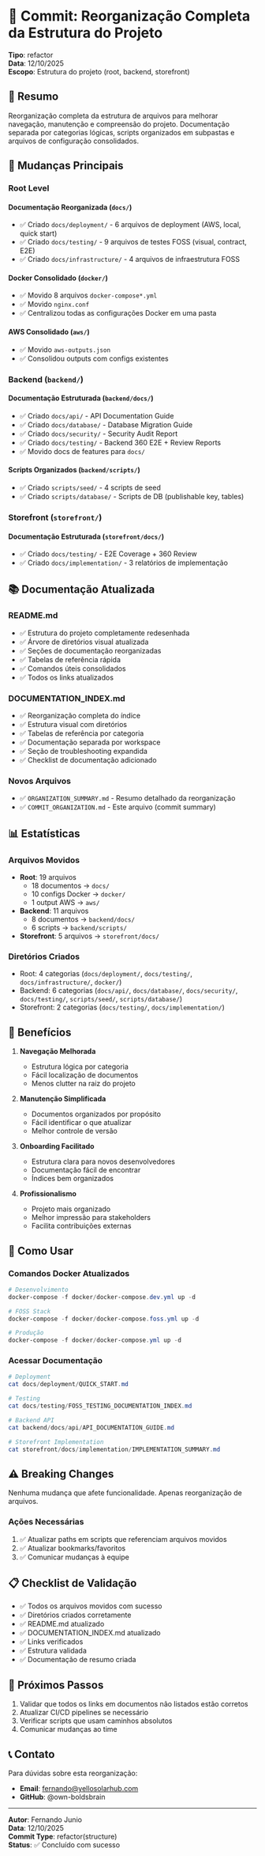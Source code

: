# 🎯 Commit: Reorganização Completa da Estrutura do Projeto

**Tipo**: refactor  
**Data**: 12/10/2025  
**Escopo**: Estrutura do projeto (root, backend, storefront)

## 📝 Resumo

Reorganização completa da estrutura de arquivos para melhorar navegação, manutenção e compreensão do projeto. Documentação separada por categorias lógicas, scripts organizados em subpastas e arquivos de configuração consolidados.

## 🔄 Mudanças Principais

### Root Level

#### Documentação Reorganizada (`docs/`)

- ✅ Criado `docs/deployment/` - 6 arquivos de deployment (AWS, local, quick start)
- ✅ Criado `docs/testing/` - 9 arquivos de testes FOSS (visual, contract, E2E)
- ✅ Criado `docs/infrastructure/` - 4 arquivos de infraestrutura FOSS

#### Docker Consolidado (`docker/`)

- ✅ Movido 8 arquivos `docker-compose*.yml`
- ✅ Movido `nginx.conf`
- ✅ Centralizou todas as configurações Docker em uma pasta

#### AWS Consolidado (`aws/`)

- ✅ Movido `aws-outputs.json`
- ✅ Consolidou outputs com configs existentes

### Backend (`backend/`)

#### Documentação Estruturada (`backend/docs/`)

- ✅ Criado `docs/api/` - API Documentation Guide
- ✅ Criado `docs/database/` - Database Migration Guide
- ✅ Criado `docs/security/` - Security Audit Report
- ✅ Criado `docs/testing/` - Backend 360 E2E + Review Reports
- ✅ Movido docs de features para `docs/`

#### Scripts Organizados (`backend/scripts/`)

- ✅ Criado `scripts/seed/` - 4 scripts de seed
- ✅ Criado `scripts/database/` - Scripts de DB (publishable key, tables)

### Storefront (`storefront/`)

#### Documentação Estruturada (`storefront/docs/`)

- ✅ Criado `docs/testing/` - E2E Coverage + 360 Review
- ✅ Criado `docs/implementation/` - 3 relatórios de implementação

## 📚 Documentação Atualizada

### README.md

- ✅ Estrutura do projeto completamente redesenhada
- ✅ Árvore de diretórios visual atualizada
- ✅ Seções de documentação reorganizadas
- ✅ Tabelas de referência rápida
- ✅ Comandos úteis consolidados
- ✅ Todos os links atualizados

### DOCUMENTATION_INDEX.md

- ✅ Reorganização completa do índice
- ✅ Estrutura visual com diretórios
- ✅ Tabelas de referência por categoria
- ✅ Documentação separada por workspace
- ✅ Seção de troubleshooting expandida
- ✅ Checklist de documentação adicionado

### Novos Arquivos

- ✅ `ORGANIZATION_SUMMARY.md` - Resumo detalhado da reorganização
- ✅ `COMMIT_ORGANIZATION.md` - Este arquivo (commit summary)

## 📊 Estatísticas

### Arquivos Movidos

- **Root**: 19 arquivos
  - 18 documentos → `docs/`
  - 10 configs Docker → `docker/`
  - 1 output AWS → `aws/`
- **Backend**: 11 arquivos
  - 8 documentos → `backend/docs/`
  - 6 scripts → `backend/scripts/`
- **Storefront**: 5 arquivos → `storefront/docs/`

### Diretórios Criados

- Root: 4 categorias (`docs/deployment/`, `docs/testing/`, `docs/infrastructure/`, `docker/`)
- Backend: 6 categorias (`docs/api/`, `docs/database/`, `docs/security/`, `docs/testing/`, `scripts/seed/`, `scripts/database/`)
- Storefront: 2 categorias (`docs/testing/`, `docs/implementation/`)

## 🎯 Benefícios

1. **Navegação Melhorada**
   - Estrutura lógica por categoria
   - Fácil localização de documentos
   - Menos clutter na raiz do projeto

2. **Manutenção Simplificada**
   - Documentos organizados por propósito
   - Fácil identificar o que atualizar
   - Melhor controle de versão

3. **Onboarding Facilitado**
   - Estrutura clara para novos desenvolvedores
   - Documentação fácil de encontrar
   - Índices bem organizados

4. **Profissionalismo**
   - Projeto mais organizado
   - Melhor impressão para stakeholders
   - Facilita contribuições externas

## 🔗 Como Usar

### Comandos Docker Atualizados

```powershell
# Desenvolvimento
docker-compose -f docker/docker-compose.dev.yml up -d

# FOSS Stack
docker-compose -f docker/docker-compose.foss.yml up -d

# Produção
docker-compose -f docker/docker-compose.yml up -d
```

### Acessar Documentação

```powershell
# Deployment
cat docs/deployment/QUICK_START.md

# Testing
cat docs/testing/FOSS_TESTING_DOCUMENTATION_INDEX.md

# Backend API
cat backend/docs/api/API_DOCUMENTATION_GUIDE.md

# Storefront Implementation
cat storefront/docs/implementation/IMPLEMENTATION_SUMMARY.md
```

## ⚠️ Breaking Changes

Nenhuma mudança que afete funcionalidade. Apenas reorganização de arquivos.

### Ações Necessárias

1. ✅ Atualizar paths em scripts que referenciam arquivos movidos
2. ✅ Atualizar bookmarks/favoritos
3. ✅ Comunicar mudanças à equipe

## 📋 Checklist de Validação

- ✅ Todos os arquivos movidos com sucesso
- ✅ Diretórios criados corretamente
- ✅ README.md atualizado
- ✅ DOCUMENTATION_INDEX.md atualizado
- ✅ Links verificados
- ✅ Estrutura validada
- ✅ Documentação de resumo criada

## 🔄 Próximos Passos

1. Validar que todos os links em documentos não listados estão corretos
2. Atualizar CI/CD pipelines se necessário
3. Verificar scripts que usam caminhos absolutos
4. Comunicar mudanças ao time

## 📞 Contato

Para dúvidas sobre esta reorganização:

- **Email**: <fernando@yellosolarhub.com>
- **GitHub**: @own-boldsbrain

---

**Autor**: Fernando Junio  
**Data**: 12/10/2025  
**Commit Type**: refactor(structure)  
**Status**: ✅ Concluído com sucesso
